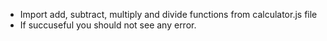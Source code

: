 - Import add, subtract, multiply and divide functions from calculator.js file
- If succuseful you should not see any error.